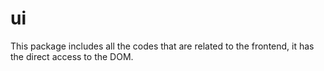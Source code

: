 # ui

This package includes all the codes that are related to the frontend, it has the direct access to the DOM.
